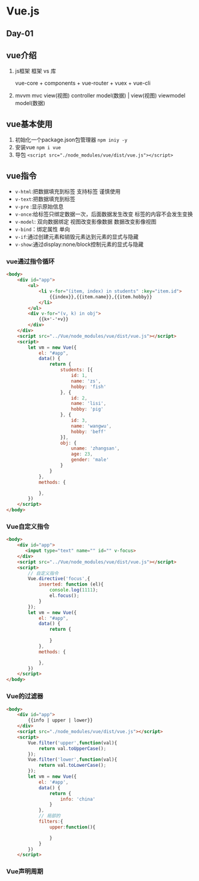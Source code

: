 # Vue.js

## Day-01

## vue介绍

1. js框架  框架 vs 库

   vue-core + components + vue-router + vuex + vue-cli
2. mvvm
    mvc
    view(视图)    controller    model(数据)
      |
    view(视图)    viewmodel   model(数据)

## vue基本使用

1. 初始化一个package.json包管理器
   `npm iniy -y`
2. 安装vue
   `npm i vue`
3. 导包
   `<script src="./node_modules/vue/dist/vue.js"></script>`

## vue指令

- `v-html`:把数据填充到标签  支持标签  谨慎使用
- `v-text`:把数据填充到标签
- `v-pre` :显示原始信息
- `v-once`:给标签只绑定数据一次，后面数据发生改变 标签的内容不会发生变换
- `v-model`: 双向数据绑定   视图改变影像数据 数据改变影像视图
- `v-bind`：绑定属性 单向
- `v-if`:通过创建元素和销毁元素达到元素的显式与隐藏
- `v-show`:通过display:none/block控制元素的显式与隐藏

### vue通过指令循环

```html
<body>
    <div id="app">
        <ul>
            <li v-for="(item, index) in students" :key="item.id">
                {{index}},{{item.name}},{{item.hobby}}
			</li>
        </ul>
        <div v-for="(v, k) in obj">
            {{k+'-'+v}}
        </div>
    </div>
    <script src="../Vue/node_modules/vue/dist/vue.js"></script>
    <script>
        let vm = new Vue({
            el: "#app",
            data() {
                return {
                    students: [{
                        id: 1,
                        name: 'zs',
                        hobby: 'fish'
                    }, {
                        id: 2,
                        name: 'lisi',
                        hobby: 'pig'
                    }, {
                        id: 3,
                        name: 'wangwu',
                        hobby: 'beff'
                    }],
                    obj: {
                        uname: 'zhangsan',
                        age: 23,
                        gender: 'male'
                    }
                }
            },
            methods: {

            },
        })
    </script>
</body>
```

### Vue自定义指令

```html	
<body>
    <div id="app">
       <input type="text" name="" id="" v-focus>
    </div>
    <script src="../Vue/node_modules/vue/dist/vue.js"></script>
    <script>
        // 自定义指令
        Vue.directive('focus',{
            inserted: function (el){
                console.log(1111);
                el.focus();
            }
        });
        let vm = new Vue({
            el: "#app",
            data() {
                return {
                    
                }
            },
            methods: {

            },
        })
    </script>
</body>
```

### Vue的过滤器

```html
<body>
    <div id="app">
        {{info | upper | lower}}
    </div>
    <script src="./node_modules/vue/dist/vue.js"></script>
    <script>
        Vue.filter('upper',function(val){
            return val.toUpperCase();
        });
        Vue.filter('lower',function(val){
            return val.toLowerCase();
        });
        let vm = new Vue({
            el: '#app',
            data() {
                return {
                    info: 'china'
                }
            },
            // 局部的
            filters:{
                upper:function(){

                }
            }
        })
    </script>
```

### Vue声明周期

```html

```

